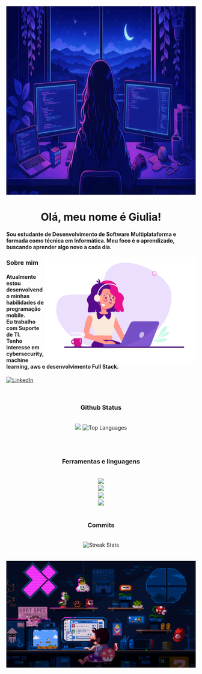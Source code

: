 <!--
<div align="center">
  <a href="#">
    <img 
      width="100%" 
      src="https://capsule-render.vercel.app/api?type=waving&color=FFA500&height=120&section=header&text=&fontSize=30&fontColor=000000&animation=twinkling"
    />
  </a>
  <br>
-->

<!--
<p align="center">
  <img 
    src="https://capsule-render.vercel.app/api?type=waving&color=FFD700&height=80&section=footer"
    width="100%" 
  />
</p>
-->



<!-- MasterHead -->


<!--<h1 align="left">
<img width="100%" src="https://readme-typing-svg.herokuapp.com/?font=Righteous&size=40&center=true&vCenter=true&width=800&height=70&duration=4000&lines=Hello!+👋;+MASTERJUDAH+here+🔥+!;"  alt="Typing Animation" style="width:100%"/>-->



<a href="https://github.com/Giucaroline/GiuCaroline/blob/main/me.gif">
  <img src="https://github.com/GiuCaroline/GiuCaroline/blob/main/me.gif" alt="Me GIF" style="width:1050px; height:500px"/>
</a>

<!-- Greeting -->
</h1>
<h1 align="center">Olá, meu nome é Giulia!</h1>

<h4 align="left">Sou estudante de Desenvolvimento de Software Multiplataforma e formada como técnica em Informática. Meu foco é o aprendizado, buscando aprender algo novo a cada dia.</h4>



    
<!--👀VIEWS / 🌐WEBSITE: https://github.com/antonkomarev/github-profile-views-counter -->
<img align="right" alt="coding-gif" width="400" src="https://github.com/GiuCaroline/GiuCaroline/blob/main/user.gif">


<!-- about me -->
 <h3 align="left">Sobre mim</h3>



<!--<p align="left"> <a href="https://twitter.com/" target="blank"><img src="https://img.shields.io/twitter/follow/?logo=twitter&style=for-the-badge" alt="" /></a> </p>
<div align="left">-->
<h4> 
   Atualmente estou desenvolvendo minhas habilidades de programação mobile.</br>
   Eu trabalho com Suporte de TI.</br>
   Tenho interesse em cybersecurity, machine learning, aws e desenvolvimento Full Stack.</br></h4> <div align="left"> 


  
  <a href="[[https://www.linkedin.com/in/GiuCaroline?lipi=urn%3Ali%3Apage%3Ad_flagship3_profile_view_base_contact_details%3BFxu5Jm6MQU2szDeuwmZmyQ%3D%3D](https://www.linkedin.com/in/giucaroline/)](https://www.linkedin.com/in/giucaroline/)" target="_blank"><img src="https://img.shields.io/badge/LinkedIn-0077B5?style=for-the-badge&logo=linkedin&logoColor=white" alt="LinkedIn" /></a>


  
  <!--<a href="https://joshuathadi.github.io" target="_blank"><img src="https://img.shields.io/badge/Portfolio-FF5722?style=for-the-badge&logo=todoist&logoColor=white" alt="Portfolio" /></a>
-->
</div></h4>

</div>
<br/>




<!-- git stat-->
<h3 align="center">Github Status</h3>
<br>
<div align="center">
<img width="380" src="https://github-readme-stats.vercel.app/api?username=GiuCaroline&count_private=true&show_icons=true&theme=radical&rank_icon=github&border_radius=10"/>

  <img width="340" src="https://github-readme-stats.vercel.app/api/top-langs/?username=GiuCaroline&theme=radical&hide_border=false&include_all_commits=false&count_private=false&layout=compact" alt="Top Languages">
</div>

<br/><br/>



<!-- lang-->
<h3 align="center">Ferramentas e linguagens </h3>

<br/>

<div align="center">
  <img src="https://skillicons.dev/icons?i=html,css,vscode,github,git" /><br>
    <img src="https://skillicons.dev/icons?i=figma,python,javascript,mysql,java" /><br>
    <img src="https://skillicons.dev/icons?i=c,visualstudio,eclipse,php,flutter" /><br>
    <img src="https://skillicons.dev/icons?i=dart,replit,windows,linux,bootstrap" /><br>
</div>

<br/>



<h3 align="center">Commits </h3>
<!-- top repo and teck stack-->
<br/>
<div align="center">
  <img src="https://nirzak-streak-stats.vercel.app/?user=GiuCaroline&theme=radical&hide_border=false" alt="Streak Stats">
</div>

<br/>
<br/>
<a href="https://github.com/Giucaroline/GiuCaroline/blob/main/mario.gif">
  <img src="https://github.com/GiuCaroline/GiuCaroline/blob/main/mario.gif" alt="Mario GIF" style="width:auto; height:auto"/>
</a>





<!--<h3>⭐ Top Contributed Repo!</h3>
       <br/>
      <img src="https://github-contributor-stats.vercel.app/api?username=GiuCaroline&limit=5&theme=transparent&combine_all_yearly_contributions=true" alt="Top Contributed Repo">
      <br/>-->




<!-- support 
<h3 align="center">Support Me 💰 </h3>

<p align="center">
  <a href="https://www.buymeacoffee.com/GiuCaroline"> <img align="center" src="https://cdn.buymeacoffee.com/buttons/v2/default-yellow.png" height="40" width="180" alt="GiuCaroline" /></a>
 <!-- <a href="https://buymeacoffee.com/GiuCaroline">
    <img align="center" width="200px" src="https://img.shields.io/badge/Buy%20Me%20A%20Coffee-F7B42C?style=for-the-badge&logo=buy-me-a-coffee&logoColor=white" alt="Buy Me A Coffee"></a>
</p>-->


<!--<h1 align="center">
    <img src="https://readme-typing-svg.herokuapp.com/?font=Righteous&size=35&center=true&vCenter=true&width=800&height=70&duration=4000&lines=Thank+You!+👍;+for+your+visit+📱+!;" />
</h1>-->



<!-- ending-->


